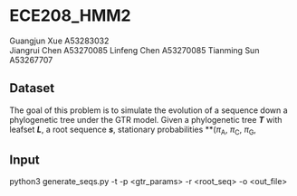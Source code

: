 # ECE208_HMM2

Guangjun Xue A53283032  
Jiangrui Chen A53270085
Linfeng Chen A53270085 
Tianming Sun A53267707

## Dataset
The goal of this problem is to simulate the evolution of a sequence down a phylogenetic tree under the GTR model. Given a phylogenetic tree ***T*** with leafset ***L***, a root sequence ***s***, stationary probabilities **(*π*<sub>A</sub>, *π*<sub>C</sub>, *π*<sub>G</sub>, 

## Input
python3 generate_seqs.py -t <tree> -p <gtr_params> -r <root_seq> -o <out_file>
